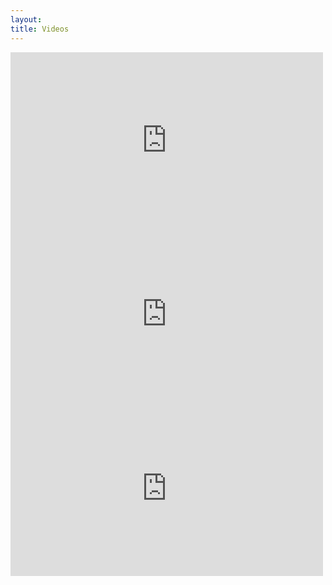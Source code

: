 ```yaml
---
layout: 
title: Videos
---
```


<iframe src="http://player.vimeo.com/video/71219709" width="500" height="281" frameborder="0" webkitAllowFullScreen mozallowfullscreen allowFullScreen></iframe>	
<iframe src="http://player.vimeo.com/video/69640549" width="500" height="276" frameborder="0" webkitAllowFullScreen mozallowfullscreen allowFullScreen></iframe>	
<iframe src="http://player.vimeo.com/video/71373868" width="500" height="281" frameborder="0" webkitAllowFullScreen mozallowfullscreen allowFullScreen></iframe>